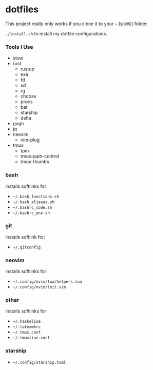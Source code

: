 # dotfiles

This project really only works if you clone it to your `~` (`$HOME`) folder.

`./install.sh` to install my dotfile configurations.

### Tools I Use

* stow
* rust
  * rustup
  * exa
  * fd
  * sd
  * rg
  * choose
  * procs
  * bat
  * starship
  * delta
* gogh
* jq
* neovim
  * vim-plug
* tmux
  * tpm
  * tmux-pain-control
  * tmux-thumbs

### bash

installs softlinks for:

* `~/.bash_functions.sh`
* `~/.bash_aliases.sh`
* `~/.bashrc_code.sh`
* `~/.bashrc_env.sh`

### git

installs softlink for:

* `~/.gitconfig`

### neovim

installs softlinks for:

* `~/.config/nvim/lua/helpers.lua`
* `~/.config/nvim/init.vim`

### other

installs softlinks for

* `~/.haskeline`
* `~/.latexmkrc`
* `~/.tmux.conf`
* `~/.tmuxline.conf`

### starship

* `~/.config/starship.toml`
